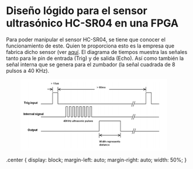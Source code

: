 # Diseño lógido para el sensor ultrasónico HC-SR04 en una FPGA
Para poder manipular el sensor HC-SR04, se tiene que conocer el funcionamiento de este. Quien te proporciona esto es la empresa que fabrica dicho sensor (ver [aquí](https://cdn.sparkfun.com/datasheets/Sensors/Proximity/HCSR04.pdf). El diagrama de tiempos muestra las señales tanto para le pin de entrada (Trig) y de salida (Echo). Así como también la señal interna que se genera para el zumbador (la señal cuadrada de 8 pulsos a 40 KHz).
  <figure>
    <img src="timing_diagram.png" alt="timing_diagram" width="400" class="center"/>
  </figure>
.center {
  display: block;
  margin-left: auto;
  margin-right: auto;
  width: 50%;
}
